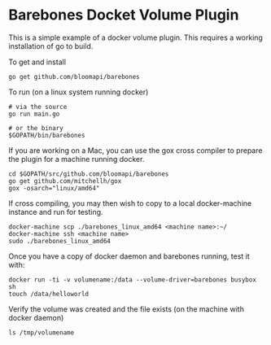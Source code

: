 Barebones Docket Volume Plugin
==============================

This is a simple example of a docker volume plugin. This requires a working
installation of go to build.

To get and install

    go get github.com/bloomapi/barebones

To run (on a linux system running docker)

    # via the source
    go run main.go

    # or the binary
    $GOPATH/bin/barebones

If you are working on a Mac, you can use the gox cross compiler to prepare
the plugin for a machine running docker.

    cd $GOPATH/src/github.com/bloomapi/barebones
    go get github.com/mitchellh/gox
    gox -osarch="linux/amd64"

If cross compiling, you may then wish to copy to a local docker-machine
instance and run for testing.

    docker-machine scp ./barebones_linux_amd64 <machine name>:~/
    docker-machine ssh <machine name>
    sudo ./barebones_linux_amd64

Once you have a copy of docker daemon and barebones running, test it with:

    docker run -ti -v volumename:/data --volume-driver=barebones busybox sh
    touch /data/helloworld

Verify the volume was created and the file exists (on the machine with docker
daemon)

    ls /tmp/volumename